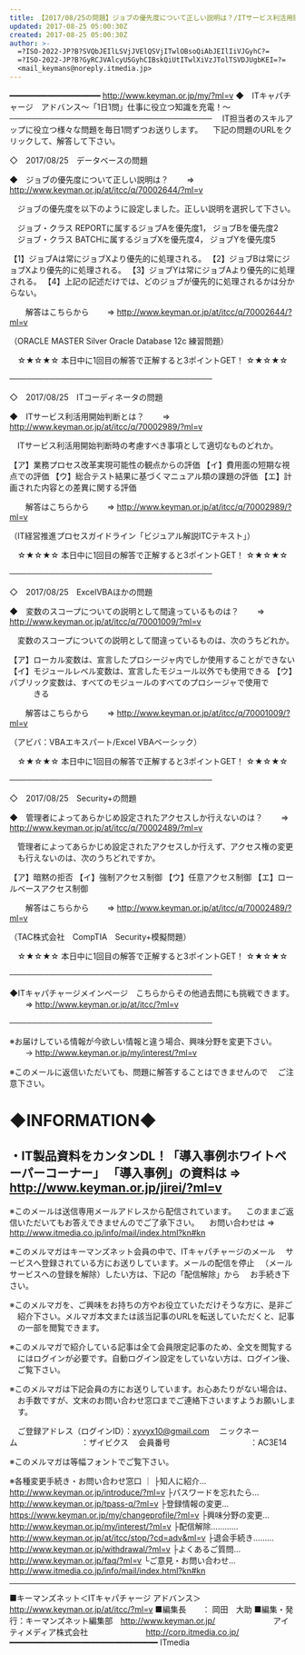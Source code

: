 ```yaml
---
title: 【2017/08/25の問題】ジョブの優先度について正しい説明は？/ITサービス利活用開始判断とは？＜ITキャパチャージ アドバンス＞
updated: 2017-08-25 05:00:30Z
created: 2017-08-25 05:00:30Z
author: >-
  =?ISO-2022-JP?B?SVQbJEIlLSVjJVElQSVjITwlOBsoQiAbJEIlIiVJGyhC?=
  =?ISO-2022-JP?B?GyRCJVAlcyU5GyhCIBskQiUtITwlXiVzJTolTSVDJUgbKEI=?=
  <mail_keymans@noreply.itmedia.jp>
---
```


━━━━━━━━━━━━━━━━━━━ http://www.keyman.or.jp/my/?ml=v
◆　ITキャパチャージ　アドバンス〜「1日1問」仕事に役立つ知識を充電！〜
────────────────────────────────────
　IT担当者のスキルアップに役立つ様々な問題を毎日1問ずつお送りします。
　下記の問題のURLをクリックして、解答して下さい。

◇　2017/08/25　データベースの問題

◆　ジョブの優先度について正しい説明は？
　　⇒ http://www.keyman.or.jp/at/itcc/q/70002644/?ml=v

　ジョブの優先度を以下のように設定しました。正しい説明を選択して下さい。

　ジョブ・クラス REPORTに属するジョブAを優先度1， ジョブBを優先度2
　ジョブ・クラス BATCHに属するジョブXを優先度4， ジョブYを優先度5

【1】ジョブAは常にジョブXより優先的に処理される。
【2】ジョブBは常にジョブXより優先的に処理される。
【3】ジョブYは常にジョブAより優先的に処理される。
【4】上記の記述だけでは、どのジョブが優先的に処理されるかは分からない。

　　解答はこちらから
　　⇒ http://www.keyman.or.jp/at/itcc/q/70002644/?ml=v

（ORACLE MASTER Silver Oracle Database 12c 練習問題）

　☆★☆★☆ 本日中に1回目の解答で正解すると3ポイントGET！ ☆★☆★☆

────────────────────────────────────

◇　2017/08/25　ITコーディネータの問題

◆　ITサービス利活用開始判断とは？
　　⇒ http://www.keyman.or.jp/at/itcc/q/70002989/?ml=v

　ITサービス利活用開始判断時の考慮すべき事項として適切なものどれか。

【ア】業務プロセス改革実現可能性の観点からの評価
【イ】費用面の短期な視点での評価
【ウ】総合テスト結果に基づくマニュアル類の課題の評価
【エ】計画された内容との差異に関する評価

　　解答はこちらから
　　⇒ http://www.keyman.or.jp/at/itcc/q/70002989/?ml=v

（IT経営推進プロセスガイドライン「ビジュアル解説ITCテキスト」）

　☆★☆★☆ 本日中に1回目の解答で正解すると3ポイントGET！ ☆★☆★☆

────────────────────────────────────

◇　2017/08/25　ExcelVBAほかの問題

◆　変数のスコープについての説明として間違っているものは？
　　⇒ http://www.keyman.or.jp/at/itcc/q/70001009/?ml=v

　変数のスコープについての説明として間違っているものは、次のうちどれか。

【ア】ローカル変数は、宣言したプロシージャ内でしか使用することができない
【イ】モジュールレベル変数は、宣言したモジュール以外でも使用できる
【ウ】パブリック変数は、すべてのモジュールのすべてのプロシージャで使用で
　　　きる

　　解答はこちらから
　　⇒ http://www.keyman.or.jp/at/itcc/q/70001009/?ml=v

（アビバ：VBAエキスパート/Excel VBAベーシック）

　☆★☆★☆ 本日中に1回目の解答で正解すると3ポイントGET！ ☆★☆★☆

────────────────────────────────────

◇　2017/08/25　Security+の問題

◆　管理者によってあらかじめ設定されたアクセスしか行えないのは？
　　⇒ http://www.keyman.or.jp/at/itcc/q/70002489/?ml=v

　管理者によってあらかじめ設定されたアクセスしか行えず、アクセス権の変更
　も行えないのは、次のうちどれですか。

【ア】暗黙の拒否
【イ】強制アクセス制御
【ウ】任意アクセス制御
【エ】ロールベースアクセス制御

　　解答はこちらから
　　⇒ http://www.keyman.or.jp/at/itcc/q/70002489/?ml=v

（TAC株式会社　CompTIA　Security+模擬問題）

　☆★☆★☆ 本日中に1回目の解答で正解すると3ポイントGET！ ☆★☆★☆

────────────────────────────────────

◆ITキャパチャージメインページ　こちらからその他過去問にも挑戦できます。
　　⇒ http://www.keyman.or.jp/at/itcc/?ml=v

────────────────────────────────────

※お届けしている情報が今欲しい情報と違う場合、興味分野を変更下さい。
　　→ http://www.keyman.or.jp/my/interest/?ml=v

※このメールに返信いただいても、問題に解答することはできませんので
　ご注意下さい。

◆INFORMATION◆
========================================================================
・IT製品資料をカンタンDL！「導入事例ホワイトペーパーコーナー」
「導入事例」の資料は ⇒ http://www.keyman.or.jp/jirei/?ml=v
------------------------------------------------------------------------
※このメールは送信専用メールアドレスから配信されています。
　このままご返信いただいてもお答えできませんのでご了承下さい。
　お問い合わせは ⇒ http://www.itmedia.co.jp/info/mail/index.html?kn#kn

※このメルマガはキーマンズネット会員の中で、ITキャパチャージのメール
　サービスへ登録されている方にお送りしています。メールの配信を停止
　（メールサービスへの登録を解除）したい方は、下記の「配信解除」から
　お手続き下さい。

※このメルマガを、ご興味をお持ちの方やお役立ていただけそうな方に、是非ご
　紹介下さい。メルマガ本文または該当記事のURLを転送していただくと、記事
　の一部を閲覧できます。

※このメルマガで紹介している記事は全て会員限定記事のため、全文を閲覧する
　にはログインが必要です。自動ログイン設定をしていない方は、ログイン後、
　ご覧下さい。

※このメルマガは下記会員の方にお送りしています。お心あたりがない場合は、
　お手数ですが、文末のお問い合わせ窓口までご連絡下さいますようお願いしま
　す。

　ご登録アドレス（ログインID）：[xyvyx10@gmail.com](mailto:xyvyx10@gmail.com)
　ニックネーム　　　　　　　　：ザイビクス
　会員番号　　　　　　　　　　：AC3E14

※このメルマガは等幅フォントでご覧下さい。

※各種変更手続き・お問い合わせ窓口
｜
├知人に紹介… http://www.keyman.or.jp/introduce/?ml=v
├パスワードを忘れたら… http://www.keyman.or.jp/tpass-q/?ml=v
├登録情報の変更… https://www.keyman.or.jp/my/changeprofile/?ml=v
├興味分野の変更… http://www.keyman.or.jp/my/interest/?ml=v
├配信解除………… http://www.keyman.or.jp/at/itcc/stop/?cd=adv&ml=v
├退会手続き……… http://www.keyman.or.jp/withdrawal/?ml=v
├よくあるご質問… http://www.keyman.or.jp/faq/?ml=v
└ご意見・お問い合わせ… http://www.itmedia.co.jp/info/mail/index.html?kn#kn

------------------------------------------------------------------------
■キーマンズネット＜ITキャパチャージ アドバンス＞
 http://www.keyman.or.jp/at/itcc/?ml=v
■編集長　　： 岡田　大助
■編集・発行：キーマンズネット編集部　http://www.keyman.or.jp/
　　　　　　　アイティメディア株式会社
　　　　　　　http://corp.itmedia.co.jp/
━━━━━━━━━━━━━━━━━━━━━━━━━━━━━━━ ITmedia